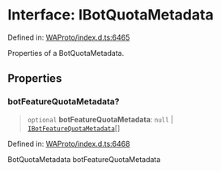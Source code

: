 # Interface: IBotQuotaMetadata

Defined in: [WAProto/index.d.ts:6465](https://github.com/Fokusdotid/bail/blob/3bcafd64e13ba51a595ace0ee7bd2c9c52ab1814/WAProto/index.d.ts#L6465)

Properties of a BotQuotaMetadata.

## Properties

### botFeatureQuotaMetadata?

> `optional` **botFeatureQuotaMetadata**: `null` \| [`IBotFeatureQuotaMetadata`](../namespaces/BotQuotaMetadata/interfaces/IBotFeatureQuotaMetadata.md)[]

Defined in: [WAProto/index.d.ts:6468](https://github.com/Fokusdotid/bail/blob/3bcafd64e13ba51a595ace0ee7bd2c9c52ab1814/WAProto/index.d.ts#L6468)

BotQuotaMetadata botFeatureQuotaMetadata
